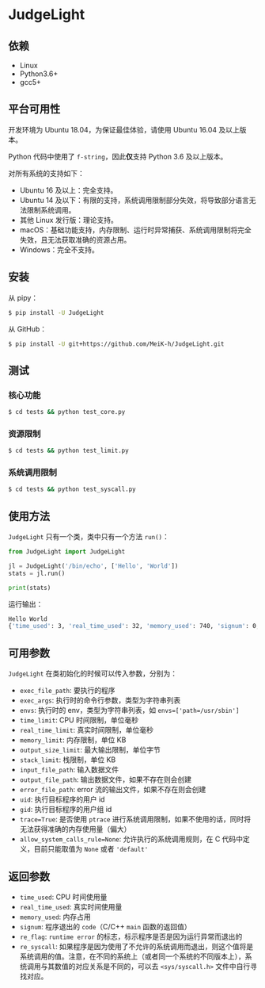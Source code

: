 # JudgeLight

## 依赖

- Linux
- Python3.6+
- gcc5+

## 平台可用性

开发环境为 Ubuntu 18.04，为保证最佳体验，请使用 Ubuntu 16.04 及以上版本。

Python 代码中使用了 `f-string`，因此**仅**支持 Python 3.6 及以上版本。

对所有系统的支持如下：

- Ubuntu 16 及以上：完全支持。
- Ubuntu 14 及以下：有限的支持，系统调用限制部分失效，将导致部分语言无法限制系统调用。
- 其他 Linux 发行版：理论支持。
- macOS：基础功能支持，内存限制、运行时异常捕获、系统调用限制将完全失效，且无法获取准确的资源占用。
- Windows：完全不支持。

## 安装

从 pipy：

```bash
$ pip install -U JudgeLight
```

从 GitHub：

```bash
$ pip install -U git+https://github.com/MeiK-h/JudgeLight.git
```

## 测试

### 核心功能

```bash
$ cd tests && python test_core.py
```

### 资源限制

```bash
$ cd tests && python test_limit.py
```

### 系统调用限制

```bash
$ cd tests && python test_syscall.py
```

## 使用方法

`JudgeLight` 只有一个类，类中只有一个方法 `run()`：

```python
from JudgeLight import JudgeLight

jl = JudgeLight('/bin/echo', ['Hello', 'World'])
stats = jl.run()

print(stats)
```

运行输出：

```bash
Hello World
{'time_used': 3, 'real_time_used': 32, 'memory_used': 740, 'signum': 0, 're_flag': 0, 're_syscall': -1}
```

## 可用参数

`JudgeLight` 在类初始化的时候可以传入参数，分别为：

- `exec_file_path`: 要执行的程序
- `exec_args`: 执行时的命令行参数，类型为字符串列表
- `envs`: 执行时的 env，类型为字符串列表，如 `envs=['path=/usr/sbin']`
- `time_limit`: CPU 时间限制，单位毫秒
- `real_time_limit`: 真实时间限制，单位毫秒
- `memory_limit`: 内存限制，单位 KB
- `output_size_limit`: 最大输出限制，单位字节
- `stack_limit`: 栈限制，单位 KB
- `input_file_path`: 输入数据文件
- `output_file_path`: 输出数据文件，如果不存在则会创建
- `error_file_path`: error 流的输出文件，如果不存在则会创建
- `uid`: 执行目标程序的用户 id
- `gid`: 执行目标程序的用户组 id
- `trace=True`: 是否使用 `ptrace` 进行系统调用限制，如果不使用的话，同时将无法获得准确的内存使用量（偏大）
- `allow_system_calls_rule=None`: 允许执行的系统调用规则，在 C 代码中定义，目前只能取值为 `None` 或者 `'default'`

## 返回参数

- `time_used`: CPU 时间使用量
- `real_time_used`: 真实时间使用量
- `memory_used`: 内存占用
- `signum`: 程序退出的 `code`（C/C++ `main` 函数的返回值）
- `re_flag`: `runtime error` 的标志，标示程序是否是因为运行异常而退出的
- `re_syscall`: 如果程序是因为使用了不允许的系统调用而退出，则这个值将是系统调用的值。注意，在不同的系统上（或者同一个系统的不同版本上），系统调用与其数值的对应关系是不同的，可以去 `<sys/syscall.h>` 文件中自行寻找对应。
